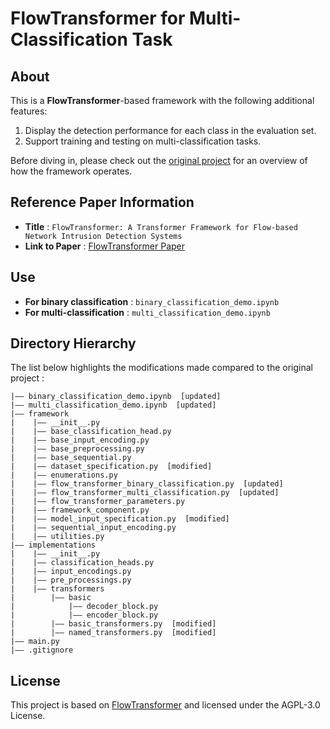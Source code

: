 # FlowTransformer for Multi-Classification Task

## About
This is a **FlowTransformer**-based framework with the following additional features:  

1. Display the detection performance for each class in the evaluation set.  
2. Support training and testing on multi-classification tasks.  

Before diving in, please check out the [original project](https://github.com/liamdm/FlowTransformer) for an overview of how the framework operates.

## Reference Paper Information
- **Title** : `FlowTransformer: A Transformer Framework for Flow-based Network Intrusion Detection Systems`
- **Link to Paper** : [FlowTransformer Paper](https://www.sciencedirect.com/science/article/pii/S095741742303066X)

## Use
- **For binary classification** : `binary_classification_demo.ipynb`
- **For multi-classification** : `multi_classification_demo.ipynb`

## Directory Hierarchy
The list below highlights the modifications made compared to the original project :
```
|—— binary_classification_demo.ipynb  [updated]
|—— multi_classification_demo.ipynb  [updated]
|—— framework
|    |—— __init__.py
|    |—— base_classification_head.py
|    |—— base_input_encoding.py
|    |—— base_preprocessing.py
|    |—— base_sequential.py
|    |—— dataset_specification.py  [modified]
|    |—— enumerations.py
|    |—— flow_transformer_binary_classification.py  [updated]
|    |—— flow_transformer_multi_classification.py  [updated]
|    |—— flow_transformer_parameters.py
|    |—— framework_component.py
|    |—— model_input_specification.py  [modified]
|    |—— sequential_input_encoding.py
|    |—— utilities.py
|—— implementations
|    |—— __init__.py
|    |—— classification_heads.py
|    |—— input_encodings.py
|    |—— pre_processings.py
|    |—— transformers
|        |—— basic
|            |—— decoder_block.py
|            |—— encoder_block.py
|        |—— basic_transformers.py  [modified]
|        |—— named_transformers.py  [modified]
|—— main.py
|—— .gitignore
```

## License
This project is based on [FlowTransformer](https://github.com/liamdm/FlowTransformer) and licensed under the AGPL-3.0 License.
